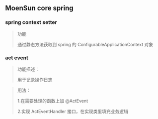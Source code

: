 ## MoenSun core spring 

### spring context setter
>功能
> 
> 通过静态方法获取到 spring 的 ConfigurableApplicationContext 对象


### act event
> 功能描述：
> 
> 用于记录操作日志
 
> 用法：
> 
> 1.在需要处理的函数上加 @ActEvent
> 
> 2.实现 ActEventHandler 接口，在实现类里填充业务逻辑
